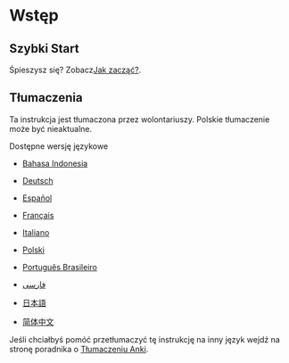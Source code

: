 # Wstęp

## Szybki Start

Śpieszysz się? Zobacz[Jak zacząć?](getting-started.md).

## Tłumaczenia

Ta instrukcja jest tłumaczona przez wolontariuszy. Polskie tłumaczenie może być nieaktualne.

Dostępne wersję językowe

- [Bahasa Indonesia](https://apps.ankiweb.net/docs/manual.id.html)

- [Deutsch](http://www.dennisproksch.de/anki)

- [Español](https://apps.ankiweb.net/docs/manual.es.html)

- [Français](https://apps.ankiweb.net/docs/manual.fr.html)

- [Italiano](https://web.archive.org/web/20160423223801/http://192.167.9.6/Anki_ITA/Manual_ITA.htm)

- [Polski](https://apps.ankiweb.net/docs/manual.pl.html)

- [Português Brasileiro](https://mizerablebr.github.io/anki-manual/)

- [فارسى](http://ankidroid.ir/anki.pdf)

- [日本語](http://wikiwiki.jp/rage2050/?FrontPage)

- [简体中文](http://www.ankichina.net/manual/anki/)

Jeśli chciałbyś pomóć przetłumaczyć tę instrukcję na inny język wejdź na stronę poradnika o [Tłumaczeniu Anki](https://translating.ankiweb.net/#/anki/manual).
